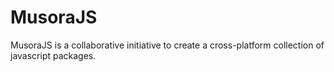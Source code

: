 # MusoraJS
MusoraJS is a collaborative initiative to create a cross-platform collection of javascript packages.
